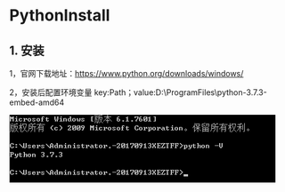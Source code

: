# PythonInstall

## 1. 安装

1，官网下载地址：https://www.python.org/downloads/windows/

2，安装后配置环境变量 key:Path；value:D:\ProgramFiles\python-3.7.3-embed-amd64

![Image](img/20200102173816.png)


